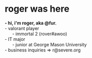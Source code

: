 <h1> roger was here </h1>
<b>- hi, i'm roger, aka @fur. </b><br>
- valorant player<br>
&nbsp;&nbsp;&nbsp;&nbsp;&nbsp;&nbsp;- immortal 2 (rover#awoo)<br>
- IT major <br>
&nbsp;&nbsp;&nbsp;&nbsp;&nbsp;&nbsp;- junior at George Mason University <br>
- business inquiries => r@severe.org<br>
